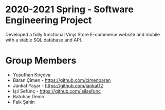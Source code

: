 # 2020-2021 Spring - Software Engineering Project

Developed a fully functional Vinyl Store E-commerce website and mobile with a stable SQL database and API.


# Group Members
- Yusufhan Kırçova
- Baran Çimen - https://github.com/cimenbaran
- Jankat Yaşar - https://github.com/jankat12
- Işıl Sefünç - https://github.com/isilsefunc
- Batuhan Demir
- Faik Şahin
